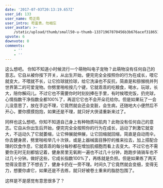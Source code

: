 ```yaml
---
date: '2017-07-03T20:13:19.657Z'
user_id: 133
user_name: 苟正局
user_intro: 苟富贵，勿相忘
user_avatar: >-
    /static/upload/thumb/small50-u-thumb-13371967870456b3b676acef31865106ee82d2d192e.png
upvote: 6
downvote: 0
comments:
    - ''
    - ''
---
```


这么想吧。 你知不知道小时候流行一个萌物叫电子宠物？此萌物没有任何自己的意志。它自从被你按下开关，从出生开始，便完完全全按照你的行为在成长，喂它就变大，不喂就不长，让它捡球就捡球，给它洗澡也不反抗，简直是和猕猴桃并列世界第二的可爱宠物。你劈里啪啦按几个键，它就乖乖的吃粮食，喝水，玩球，长大，陪你解闷儿。不过它也不需要你时时刻刻捧在手里，有时候喂完饭，扔完球，心情指数干净指数全都100%了，再逗它它也不会开朵花给你。但是如果玩了一会儿没意思了，放在手边不理，它竟然就会还会变脏，会生病，还随地大小便然后不开心，要你摸摸抱抱，如果还是不理，就只好大侠请重新来过了。

同样也这么想吧。你知不知道自己身上有种物质叫肌肉？此物没有任何自己的意志。它自从你出生后开始，便完完全全按照你的行为在成长，运动了刺激它就变大，不运动久了它就萎缩，让它伸展就伸展，让它回缩就回缩，简直是自动雨伞。你去健身房，劈里啪啦举几十次铁，或是上器械面目狰狞的推来拉去，加上搭配合理的饮食作息，它就乖乖的每分每秒都在增加肌细胞而看上去变大。不过它也不需要你无时无刻都惦记着，健身房里无氧刷一遍也不过几十分钟，跑跑步骑骑车也不过几十分钟。做好这些，它成长指数100%了，再练就是负担。但是如果练了两天觉得没意思了不想去了，健身卡扔在一旁不理。时间久了它竟然就会变细，变得无力，想要你虐它，如果还是不去练，就只好被卷土重来的脂肪包围了。

这样是不是感觉有意思很多了？
